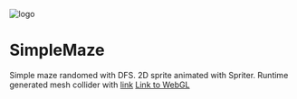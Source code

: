 ![logo](https://i.imgur.com/FXZjdgLl.png)
# SimpleMaze
Simple maze randomed with DFS. 
2D sprite animated with Spriter.
Runtime generated mesh collider with [link](https://forum.unity.com/threads/solved-draw-polygon2d-collider-paths-around-a-2d-mesh.334039/?_ga=2.162662270.33634438.1584415292-514383765.1583897932)
[Link to WebGL](https://yuensunn.github.io/SimpleMaze)

